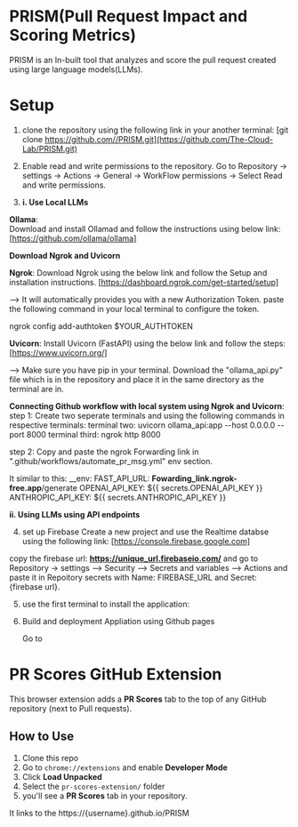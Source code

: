 # PRISM(Pull Request Impact and Scoring Metrics)

PRISM is an In-built tool that analyzes and score the pull request created using large language models(LLMs). 


# Setup

1. clone the repository using the following link in your another terminal:
   [git clone https://github.com//PRISM.git](https://github.com/The-Cloud-Lab/PRISM.git)

2. Enable read and write permissions to the repository.
   Go to Repository -> settings -> Actions -> General -> WorkFlow permissions -> Select Read and write permissions.

3.
   **i. Use Local LLMs**
  
**Ollama**: \
Download and install Ollamad and follow the instructions using below link:
[https://github.com/ollama/ollama]
   
**Download Ngrok and Uvicorn**
   
   **Ngrok**: Download Ngrok using the below link and follow the Setup and installation instructions.
    [https://dashboard.ngrok.com/get-started/setup]
   
   --> It will automatically provides you with a new Authorization Token. paste the following command in your local terminal to configure the token.
   
   ngrok config add-authtoken $YOUR_AUTHTOKEN

   **Uvicorn**: Install Uvicorn (FastAPI) using the below link and follow the steps:
    [https://www.uvicorn.org/]

   --> Make sure you have pip in your terminal. Download the "ollama_api.py" file which is in the repository and place it in the same directory as the terminal are in. 

   **Connecting Github workflow with local system using Ngrok and Uvicorn**:
   step 1: 
   Create two seperate terminals and using the following commands in respective terminals:
   terminal two: uvicorn ollama_api:app --host 0.0.0.0 --port 8000 
   terminal third: ngrok http 8000
   
   step 2: 
   Copy and paste the ngrok Forwarding link in ".github/workflows/automate_pr_msg.yml" env section. 
   
   It similar to this: 
   __env:
          FAST_API_URL: __Fowarding_link.ngrok-free.app__/generate
          OPENAI_API_KEY: ${{ secrets.OPENAI_API_KEY }}
          ANTHROPIC_API_KEY: ${{ secrets.ANTHROPIC_API_KEY }}
        
   

  **ii. Using LLMs using API endpoints**
   
   
4. set up Firebase
Create a new project and use the Realtime databse using the following link:
[https://console.firebase.google.com]

copy the firebase url: __https://unique_url.firebaseio.com/__ and go to Repository -> settings --> Security --> Secrets and variables --> Actions 
and paste it in Repoitory secrets with Name: FIREBASE_URL and Secret: {firebase url}. 


5. use the first terminal to install the application: 



7. Build and deployment Appliation using Github pages

   Go to 
   
# PR Scores GitHub Extension

This browser extension adds a **PR Scores** tab to the top of any GitHub repository (next to Pull requests).

##  How to Use

1. Clone this repo
2. Go to `chrome://extensions` and enable **Developer Mode**
3. Click **Load Unpacked**
4. Select the `pr-scores-extension/` folder
5. you'll see a **PR Scores** tab in your repository.

It links to the https://{username}.github.io/PRISM
